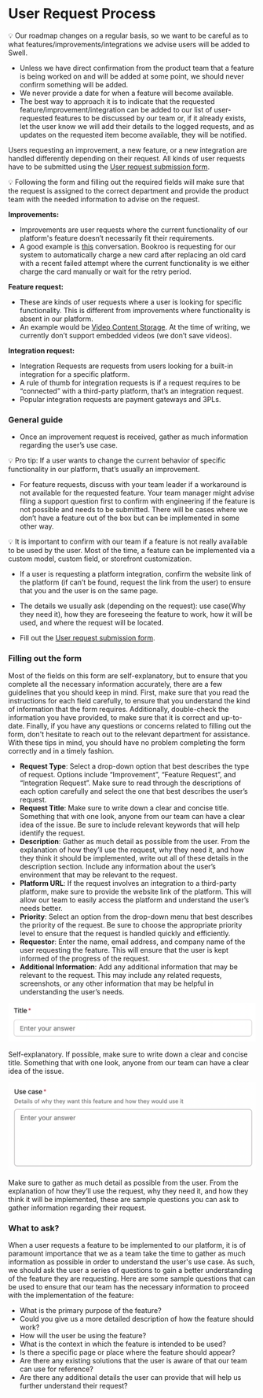 # User Request Process

<aside>
💡 Our roadmap changes on a regular basis, so we want to be careful as to what features/improvements/integrations we advise users will be added to Swell.

- Unless we have direct confirmation from the product team that a feature is being worked on and will be added at some point, we should never confirm something will be added.
- We never provide a date for when a feature will become available.
- The best way to approach it is to indicate that the requested feature/improvement/integration can be added to our list of user-requested features to be discussed by our team or, if it already exists, let the user know we will add their details to the logged requests, and as updates on the requested item become available, they will be notified.
</aside>

Users requesting an improvement, a new feature, or a new integration are handled differently depending on their request. All kinds of user requests have to be submitted using the [User request submission form](https://form.asana.com/?k=A409iddrMk-r0gUmlHNlMw&d=1126683767705082).

<aside>
💡 Following the form and filling out the required fields will make sure that the request is assigned to the correct department and provide the product team with the needed information to advise on the request.

</aside>

**Improvements:**

- Improvements are user requests where the current functionality of our platform's feature doesn’t necessarily fit their requirements.
- A good example is [this](https://app.intercom.com/a/inbox/wd9d6e67/inbox/shared/all/conversation/109694800121812) conversation. Bookroo is requesting for our system to automatically charge a new card after replacing an old card with a recent failed attempt where the current functionality is we either charge the card manually or wait for the retry period.

**Feature request:**

- These are kinds of user requests where a user is looking for specific functionality. This is different from improvements where functionality is absent in our platform.
- An example would be [Video Content Storage](https://app.asana.com/0/1202413815320586/1202505572768511/f). At the time of writing, we currently don’t support embedded videos (we don’t save videos).

**Integration request:**

- Integration Requests are requests from users looking for a built-in integration for a specific platform.
- A rule of thumb for integration requests is if a request requires to be “connected” with a third-party platform, that’s an integration request.
- Popular integration requests are payment gateways and 3PLs.

### General guide

- Once an improvement request is received, gather as much information regarding the user’s use case.

<aside>
💡 Pro tip: If a user wants to change the current behavior of specific functionality in our platform, that’s usually an improvement.

</aside>

- For feature requests, discuss with your team leader if a workaround is not available for the requested feature. Your team manager might advise filing a support question first to confirm with engineering if the feature is not possible and needs to be submitted. There will be cases where we don’t have a feature out of the box but can be implemented in some other way.

<aside>
💡 It is important to confirm with our team if a feature is not really available to be used by the user. Most of the time, a feature can be implemented via a custom model, custom field, or storefront customization.

</aside>

- If a user is requesting a platform integration, confirm the website link of the platform (if can’t be found, request the link from the user) to ensure that you and the user is on the same page.

- The details we usually ask (depending on the request): use case(Why they need it), how they are foreseeing the feature to work, how it will be used, and where the request will be located.

- Fill out the [User request submission form](https://form.asana.com/?k=A409iddrMk-r0gUmlHNlMw&d=1126683767705082).

### Filling out the form

Most of the fields on this form are self-explanatory, but to ensure that you complete all the necessary information accurately, there are a few guidelines that you should keep in mind. First, make sure that you read the instructions for each field carefully, to ensure that you understand the kind of information that the form requires. Additionally, double-check the information you have provided, to make sure that it is correct and up-to-date. Finally, if you have any questions or concerns related to filling out the form, don't hesitate to reach out to the relevant department for assistance. With these tips in mind, you should have no problem completing the form correctly and in a timely fashion.

- **Request Type**: Select a drop-down option that best describes the type of request. Options include “Improvement”, “Feature Request”, and “Integration Request”. Make sure to read through the descriptions of each option carefully and select the one that best describes the user’s request.
- **Request Title**: Make sure to write down a clear and concise title. Something that with one look, anyone from our team can have a clear idea of the issue. Be sure to include relevant keywords that will help identify the request.
- **Description**: Gather as much detail as possible from the user. From the explanation of how they’ll use the request, why they need it, and how they think it should be implemented, write out all of these details in the description section. Include any information about the user’s environment that may be relevant to the request.
- **Platform URL**: If the request involves an integration to a third-party platform, make sure to provide the website link of the platform. This will allow our team to easily access the platform and understand the user’s needs better.
- **Priority**: Select an option from the drop-down menu that best describes the priority of the request. Be sure to choose the appropriate priority level to ensure that the request is handled quickly and efficiently.
- **Requestor**: Enter the name, email address, and company name of the user requesting the feature. This will ensure that the user is kept informed of the progress of the request.
- **Additional Information**: Add any additional information that may be relevant to the request. This may include any related requests, screenshots, or any other information that may be helpful in understanding the user’s needs.

![Self-explanatory. If possible, make sure to write down a clear and concise title. Something that with one look, anyone from our team can have a clear idea of the issue.](User%20Request%20Process%2038903f80ccfe45778e59eb37b07a7880/Untitled.png)

Self-explanatory. If possible, make sure to write down a clear and concise title. Something that with one look, anyone from our team can have a clear idea of the issue.

![Make sure to gather as much detail as possible from the user. From the explanation of how they’ll use the request, why they need it, and how they think it will be implemented, these are sample questions you can ask to gather information regarding their request.](User%20Request%20Process%2038903f80ccfe45778e59eb37b07a7880/Untitled%201.png)

Make sure to gather as much detail as possible from the user. From the explanation of how they’ll use the request, why they need it, and how they think it will be implemented, these are sample questions you can ask to gather information regarding their request.

### What to ask?

When a user requests a feature to be implemented to our platform, it is of paramount importance that we as a team take the time to gather as much information as possible in order to understand the user's use case. As such, we should ask the user a series of questions to gain a better understanding of the feature they are requesting. Here are some sample questions that can be used to ensure that our team has the necessary information to proceed with the implementation of the feature:

- What is the primary purpose of the feature?
- Could you give us a more detailed description of how the feature should work?
- How will the user be using the feature?
- What is the context in which the feature is intended to be used?
- Is there a specific page or place where the feature should appear?
- Are there any existing solutions that the user is aware of that our team can use for reference?
- Are there any additional details the user can provide that will help us further understand their request?